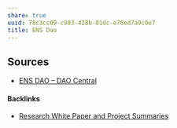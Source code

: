 ```yaml
---
share: true
uuid: 78c3cc09-c983-428b-81dc-e78ed7a9c0e7
title: ENS Dao
---
```

## Sources

* [ENS DAO – DAO Central](https://daocentral.com/dao/ens)


#### Backlinks

* [Research White Paper and Project Summaries](/4edd1389-1223-4dfa-b004-7fd601c714ad)